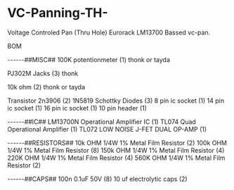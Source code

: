 # VC-Panning-TH-
Voltage Controled Pan (Thru Hole) Eurorack
LM13700 Bassed vc-pan.

BOM

------##MISC##
100K potentionmeter                  (1) thonk or tayda

PJ302M Jacks                         (3) thonk

10k ohm                              (2) thonk or tayda

Transistor 2n3906                    (2) 
1N5819 Schottky Diodes               (3)
8 pin ic socket                      (1) 
14 pin ic socket                     (1) 
16 pin ic socket                     (1) 
10 pin header                        (1) 

------##IC## 
LM13700N Operational Amplifier IC    (1) 
TL074 Quad Operational Amplifier     (1) 
TL072 LOW NOISE J-FET DUAL OP-AMP    (1) 

------##RESISTORS##
10k  OHM 1/4W 1% Metal Film Resistor (2)
100k OHM 1/4W 1% Metal Film Resistor (8)
150k OHM 1/4W 1% Metal Film Resistor (4)
220K OHM 1/4W 1% Metal Film Resistor (4) 
560K OHM 1/4W 1% Metal Film Resistor (2) 

------##CAPS##
100n 0.1uF 50V                       (8)
10 uf electrolytic caps              (2) 
